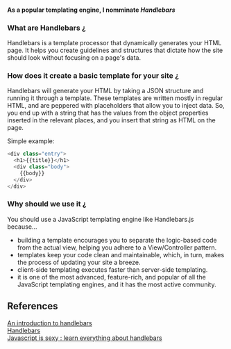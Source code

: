 #### As a popular templating engine, I nomminate *Handlebars*

### What are Handlebars ¿

Handlebars is a template processor that dynamically generates your HTML page. It helps you create guidelines and structures that dictate how the site should look without focusing on a page's data.

### How does it create a basic template for your site ¿

Handlebars will generate your HTML by taking a JSON structure and running it through a template. These templates are written mostly in regular HTML, and are peppered with placeholders that allow you to inject data. So, you end up with a string that has the values from the object properties inserted in the relevant places, and you insert that string as HTML on the page.

Simple example:
```javascript
<div class="entry">
  <h1>{{title}}</h1>
  <div class="body">
    {{body}}
  </div>
</div>
```

### Why should we use it ¿
You should use a JavaScript templating engine like Handlebars.js because... 

- building a template encourages you to separate the logic-based code from the actual view, helping you adhere to a View/Controller pattern.
- templates keep your code clean and maintainable, which, in turn, makes the process of updating your site a breeze.
- client-side templating executes faster than server-side templating.
- it is one of the most advanced, feature-rich, and popular of all the JavaScript templating engines, and it has the most active community.

## References
[An introduction to handlebars](http://code.tutsplus.com/tutorials/an-introduction-to-handlebars--net-27761)             
[Handlebars](http://handlebarsjs.com/)         
[Javascript is sexy : learn everything about handlebars](http://javascriptissexy.com/handlebars-js-tutorial-learn-everything-about-handlebars-js-javascript-templating/)
